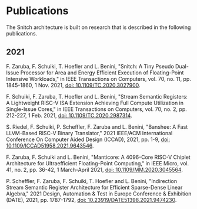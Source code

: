 # Publications

The Snitch architecture is built on research that is described in the following publications.

## 2021

F. Zaruba, F. Schuiki, T. Hoefler and L. Benini, "Snitch: A Tiny Pseudo Dual-Issue Processor for Area and Energy Efficient Execution of Floating-Point Intensive Workloads," in IEEE Transactions on Computers, vol. 70, no. 11, pp. 1845-1860, 1 Nov. 2021, [doi: 10.1109/TC.2020.3027900](http://www.doi.org/10.1109/TC.2020.3027900).

F. Schuiki, F. Zaruba, T. Hoefler and L. Benini, "Stream Semantic Registers: A Lightweight RISC-V ISA Extension Achieving Full Compute Utilization in Single-Issue Cores," in IEEE Transactions on Computers, vol. 70, no. 2, pp. 212-227, 1 Feb. 2021, [doi: 10.1109/TC.2020.2987314](http://www.doi.org/10.1109/TC.2020.2987314).

S. Riedel, F. Schuiki, P. Scheffler, F. Zaruba and L. Benini, "Banshee: A Fast LLVM-Based RISC-V Binary Translator," 2021 IEEE/ACM International Conference On Computer Aided Design (ICCAD), 2021, pp. 1-9, [doi: 10.1109/ICCAD51958.2021.9643546](http://www.doi.org/10.1109/ICCAD51958.2021.9643546).

F. Zaruba, F. Schuiki and L. Benini, "Manticore: A 4096-Core RISC-V Chiplet Architecture for Ultraefficient Floating-Point Computing," in IEEE Micro, vol. 41, no. 2, pp. 36-42, 1 March-April 2021, [doi: 10.1109/MM.2020.3045564](http://www.doi.org/10.1109/MM.2020.3045564).

P. Scheffler, F. Zaruba, F. Schuiki, T. Hoefler and L. Benini, "Indirection Stream Semantic Register Architecture for Efficient Sparse-Dense Linear Algebra," 2021 Design, Automation & Test in Europe Conference & Exhibition (DATE), 2021, pp. 1787-1792, [doi: 10.23919/DATE51398.2021.9474230](http://www.doi.org/10.23919/DATE51398.2021.9474230).
